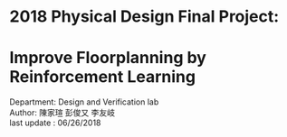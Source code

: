 # 2018 Physical Design Final Project: 
# Improve Floorplanning by Reinforcement Learning

Department: Design and Verification lab                  
Author: 陳家瑄 彭俊又 李友岐                                            
last update : 06/26/2018                                 


